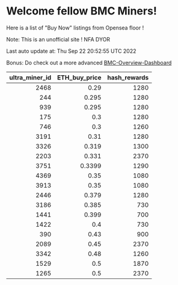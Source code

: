 # Welcome fellow BMC Miners!
Here is a list of "Buy Now" listings from Opensea floor !

Note: This is an unofficial site ! NFA DYOR

Last auto update at: Thu Sep 22 20:52:55 UTC 2022

Bonus: Do check out a more advanced [BMC-Overview-Dashboard](https://dune.com/defifunk/BMC-Overview-Dashboard)


|   ultra_miner_id |   ETH_buy_price |   hash_rewards |
|-----------------:|----------------:|---------------:|
|             2468 |          0.29   |           1280 |
|              244 |          0.295  |           1280 |
|              939 |          0.295  |           1280 |
|              175 |          0.3    |           1280 |
|              746 |          0.3    |           1260 |
|             3191 |          0.31   |           1280 |
|             3326 |          0.319  |           1300 |
|             2203 |          0.331  |           2370 |
|             3751 |          0.3399 |           1290 |
|             4369 |          0.35   |           1080 |
|             3913 |          0.35   |           1080 |
|             2446 |          0.379  |           1280 |
|             3186 |          0.385  |            730 |
|             1441 |          0.399  |            700 |
|             1422 |          0.4    |            730 |
|              390 |          0.43   |            900 |
|             2089 |          0.45   |           2370 |
|             3342 |          0.48   |           1260 |
|             1529 |          0.5    |           1870 |
|             1265 |          0.5    |           2370 |